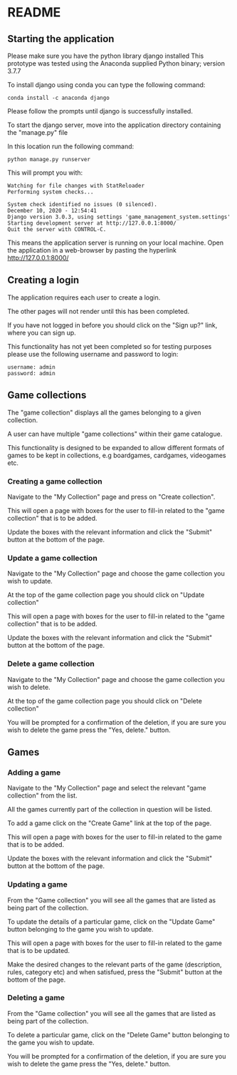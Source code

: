 # README

## Starting the application

Please make sure you have the python library django installed
This prototype was tested using the Anaconda supplied Python binary; version 3.7.7

To install django using conda you can type the following command:

```
conda install -c anaconda django
```

Please follow the prompts until django is successfully installed.

To start the django server, move into the application directory containing the "manage.py" file

In this location run the following command:

```
python manage.py runserver
```

This will prompt you with:

```
Watching for file changes with StatReloader
Performing system checks...

System check identified no issues (0 silenced).
December 10, 2020 - 12:54:41
Django version 3.0.3, using settings 'game_management_system.settings'
Starting development server at http://127.0.0.1:8000/
Quit the server with CONTROL-C.
```

This means the application server is running on your local machine.
Open the application in a web-browser by pasting the hyperlink http://127.0.0.1:8000/

## Creating a login

The application requires each user to create a login. 

The other pages will not render until this has been completed.

If you have not logged in before you should click on the "Sign up?" link, where you can sign up.

This functionality has not yet been completed so for testing purposes please use the following username and password
to login:

```
username: admin
password: admin
```

## Game collections

The "game collection" displays all the games belonging to a given collection.

A user can have multiple "game collections" within their game catalogue.

This functionality is designed to be expanded to allow different formats of games to be kept in collections, e.g boardgames, cardgames, videogames etc.

### Creating a game collection

Navigate to the "My Collection" page and press on "Create collection".

This will open a page with boxes for the user to fill-in related to the "game collection" that is to be added.

Update the boxes with the relevant information and click the "Submit" button at the bottom of the page.

### Update a game collection

Navigate to the "My Collection" page and choose the game collection you wish to update.

At the top of the game collection page you should click on "Update collection"

This will open a page with boxes for the user to fill-in related to the "game collection" that is to be added.

Update the boxes with the relevant information and click the "Submit" button at the bottom of the page.

### Delete a game collection

Navigate to the "My Collection" page and choose the game collection you wish to delete.

At the top of the game collection page you should click on "Delete collection"

You will be prompted for a confirmation of the deletion, if you are sure you wish to delete the game press the "Yes, delete." button.

## Games

### Adding a game

Navigate to the "My Collection" page and select the relevant "game collection" from the list.

All the games currently part of the collection in question will be listed.

To add a game click on the "Create Game" link at the top of the page.

This will open a page with boxes for the user to fill-in related to the game that is to be added.

Update the boxes with the relevant information and click the "Submit" button at the bottom of the page.

### Updating a game 

From the "Game collection" you will see all the games that are listed as being part of the collection.

To update the details of a particular game, click on the "Update Game" button  belonging to the game you wish to update.

This will open a page with boxes for the user to fill-in related to the game that is to be updated.

Make the desired changes to the relevant parts of the game (description, rules, category etc) and when satisfued, press the "Submit" button at the bottom of the page.

### Deleting a game

From the "Game collection" you will see all the games that are listed as being part of the collection.

To delete a particular game, click on the "Delete Game" button belonging to the game you wish to update.

You will be prompted for a confirmation of the deletion, if you are sure you wish to delete the game press the "Yes, delete." button.

